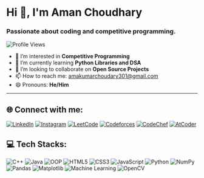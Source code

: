 # Hi 👋, I'm Aman Choudhary  
### Passionate about coding and competitive programming. 

![Profile Views](https://komarev.com/ghpvc/?username=AmanChoudhary17&label=Profile%20views&color=0e75b6&style=flat)  

- 👀 I’m interested in **Competitive Programming**  
- 🌱 I’m currently learning **Python Libraries and DSA**  
- 💞️ I’m looking to collaborate on **Open Source Projects**  
- 📫 How to reach me: [amakumarchoudary301@gmail.com](mailto:amakumarchoudary301@gmail.com)  
- 😄 Pronouns: **He/Him**   

---

## 🌐 Connect with me:  

<p align="left">
  <a href="https://www.linkedin.com/in/aman-choudhary-b2263928b/" target="blank"><img src="https://img.shields.io/badge/LinkedIn-%230A66C2.svg?&style=for-the-badge&logo=linkedin&logoColor=white" alt="LinkedIn" /></a>
  <a href="https://www.instagram.com/aman.jat_17?igsh=MTl5djRsbms1cGFmMg==" target="blank"><img src="https://img.shields.io/badge/Instagram-%23E4405F.svg?&style=for-the-badge&logo=instagram&logoColor=white" alt="Instagram" /></a>
  <a href="https://leetcode.com/AmanChoudhary17/" target="blank"><img src="https://img.shields.io/badge/LeetCode-%23FFA116.svg?&style=for-the-badge&logo=leetcode&logoColor=white" alt="LeetCode" /></a>
  <a href="https://codeforces.com/profile/AmanChoudhary17" target="blank"><img src="https://img.shields.io/badge/Codeforces-%231F8ACB.svg?&style=for-the-badge&logo=codeforces&logoColor=white" alt="Codeforces" /></a>
  <a href="https://www.codechef.com/users/aman_17_04" target="blank"><img src="https://img.shields.io/badge/CodeChef-%235B4638.svg?&style=for-the-badge&logo=codechef&logoColor=white" alt="CodeChef" /></a>
  <a href="https://atcoder.jp/users/AmanChoudhary17" target="blank"><img src="https://img.shields.io/badge/AtCoder-%2300CCBB.svg?&style=for-the-badge&logo=atcoder&logoColor=white" alt="AtCoder" /></a>
</p>

## 💻 Tech Stacks:

<p align="left">
  <img src="https://img.shields.io/badge/C%2B%2B-%2300599C.svg?&style=for-the-badge&logo=c%2B%2B&logoColor=white" alt="C++" />
  <img src="https://img.shields.io/badge/Java-%23ED8B00.svg?&style=for-the-badge&logo=java&logoColor=white" alt="Java" />
  <img src="https://img.shields.io/badge/OOP-%23007396.svg?&style=for-the-badge&logoColor=white" alt="OOP" />
  <img src="https://img.shields.io/badge/HTML5-%23E34F26.svg?&style=for-the-badge&logo=html5&logoColor=white" alt="HTML5" />
  <img src="https://img.shields.io/badge/CSS3-%231572B6.svg?&style=for-the-badge&logo=css3&logoColor=white" alt="CSS3" />
  <img src="https://img.shields.io/badge/JavaScript-%23F7DF1E.svg?&style=for-the-badge&logo=javascript&logoColor=black" alt="JavaScript" />
  <img src="https://img.shields.io/badge/Python-%2314354C.svg?&style=for-the-badge&logo=python&logoColor=white" alt="Python" />
  <img src="https://img.shields.io/badge/Numpy-%23013243.svg?&style=for-the-badge&logo=numpy&logoColor=white" alt="NumPy" />
  <img src="https://img.shields.io/badge/Pandas-%23150458.svg?&style=for-the-badge&logo=pandas&logoColor=white" alt="Pandas" />
  <img src="https://img.shields.io/badge/Matplotlib-%23ffffff.svg?&style=for-the-badge&logo=plotly&logoColor=black" alt="Matplotlib" />
  <img src="https://img.shields.io/badge/Machine%20Learning-%2300C7B7.svg?&style=for-the-badge&logo=scikit-learn&logoColor=white" alt="Machine Learning" />
  <img src="https://img.shields.io/badge/OpenCV-%23004887.svg?&style=for-the-badge&logo=opencv&logoColor=white" alt="OpenCV" />
</p>



<!---
AmanChoudhary17/AmanChoudhary17 is a ✨ special ✨ repository because its `README.md` (this file) appears on your GitHub profile.
You can click the Preview link to take a look at your changes.
--->

